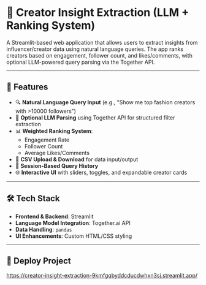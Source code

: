 # 🎯 Creator Insight Extraction (LLM + Ranking System)

A Streamlit-based web application that allows users to extract insights from influencer/creator data using natural language queries. The app ranks creators based on engagement, follower count, and likes/comments, with optional LLM-powered query parsing via the Together API.

---

## 🚀 Features

* 🔍 **Natural Language Query Input** (e.g., "Show me top fashion creators with >10000 followers")
* 🤖 **Optional LLM Parsing** using Together API for structured filter extraction
* 📊 **Weighted Ranking System**:
  * Engagement Rate
  * Follower Count
  * Average Likes/Comments
* 📁 **CSV Upload & Download** for data input/output
* 🧠 **Session-Based Query History**
* 🌐 **Interactive UI** with sliders, toggles, and expandable creator cards

---

## 🛠️ Tech Stack

* **Frontend & Backend**: Streamlit
* **Language Model Integration**: Together.ai API
* **Data Handling**: `pandas`
* **UI Enhancements**: Custom HTML/CSS styling

---

## 📂 Deploy Project
https://creator-insight-extraction-9kmfgqbyddcducdwhxn3sj.streamlit.app/

